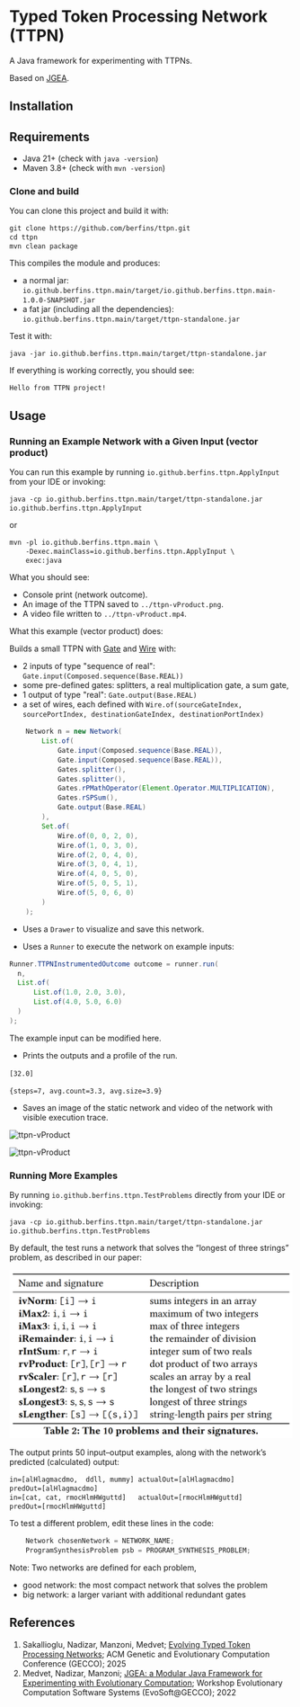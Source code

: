 # Typed Token Processing Network (TTPN)

A Java framework for experimenting with TTPNs.

Based on [JGEA](https://github.com/ericmedvet/jgea).

## Installation

## Requirements

- Java 21+ (check with `java -version`)
- Maven 3.8+ (check with `mvn -version`)

### Clone and build

You can clone this project and build it with:
```shell
git clone https://github.com/berfins/ttpn.git
cd ttpn
mvn clean package
```

This compiles the module and produces:
- a normal jar: `io.github.berfins.ttpn.main/target/io.github.berfins.ttpn.main-1.0.0-SNAPSHOT.jar`
- a fat jar (including all the dependencies): `io.github.berfins.ttpn.main/target/ttpn-standalone.jar`

Test it with:
```shell
java -jar io.github.berfins.ttpn.main/target/ttpn-standalone.jar
```

If everything is working correctly, you should see:
```
Hello from TTPN project!
```

## Usage

### Running an Example Network with a Given Input (vector product)

You can run this example by running ```io.github.berfins.ttpn.ApplyInput``` from your IDE or invoking:
```shell
java -cp io.github.berfins.ttpn.main/target/ttpn-standalone.jar io.github.berfins.ttpn.ApplyInput
```
or
```shell
mvn -pl io.github.berfins.ttpn.main \
    -Dexec.mainClass=io.github.berfins.ttpn.ApplyInput \
    exec:java
   ```



What you should see:
- Console print (network outcome).
- An image of the TTPN saved to `../ttpn-vProduct.png`.
- A video file written to `../ttpn-vProduct.mp4`.

What this example (vector product) does:

Builds a small TTPN with [Gate](https://github.com/ericmedvet/jgea/blob/develop/io.github.ericmedvet.jgea.core/src/main/java/io/github/ericmedvet/jgea/core/representation/programsynthesis/ttpn/Gate.java#L172) and [Wire](https://github.com/ericmedvet/jgea/blob/develop/io.github.ericmedvet.jgea.core/src/main/java/io/github/ericmedvet/jgea/core/representation/programsynthesis/ttpn/Wire.java) with:
  - 2 inputs of type "sequence of real": `Gate.input(Composed.sequence(Base.REAL))`
  - some pre-defined gates: splitters, a real multiplication gate, a sum gate,
  - 1 output of type "real": `Gate.output(Base.REAL)`
  - a set of wires, each defined with `Wire.of(sourceGateIndex, sourcePortIndex, destinationGateIndex, destinationPortIndex)`
```java
    Network n = new Network(
        List.of(
            Gate.input(Composed.sequence(Base.REAL)),
            Gate.input(Composed.sequence(Base.REAL)),
            Gates.splitter(),
            Gates.splitter(),
            Gates.rPMathOperator(Element.Operator.MULTIPLICATION),
            Gates.rSPSum(),
            Gate.output(Base.REAL)
        ),
        Set.of(
            Wire.of(0, 0, 2, 0),
            Wire.of(1, 0, 3, 0),
            Wire.of(2, 0, 4, 0),
            Wire.of(3, 0, 4, 1),
            Wire.of(4, 0, 5, 0),
            Wire.of(5, 0, 5, 1),
            Wire.of(5, 0, 6, 0)
        )
    );
```
- Uses a `Drawer` to visualize and save this network.

- Uses a `Runner` to execute the network on example inputs:
```java
Runner.TTPNInstrumentedOutcome outcome = runner.run(
  n,
  List.of(
      List.of(1.0, 2.0, 3.0),
      List.of(4.0, 5.0, 6.0)
  )
);
```
The example input can be modified here.

- Prints the outputs and a profile of the run.

```[32.0]```

```{steps=7, avg.count=3.3, avg.size=3.9}```


- Saves an image of the static network and video of the network with visible execution trace. 

![ttpn-vProduct](assets/images/ttpn-vProduct.png)


![ttpn-vProduct](assets/images/ttpn-vProduct.gif)

### Running More Examples

By running ```io.github.berfins.ttpn.TestProblems``` directly from your IDE or invoking:
```shell
java -cp io.github.berfins.ttpn.main/target/ttpn-standalone.jar io.github.berfins.ttpn.TestProblems
```

By default, the test runs a network that solves the “longest of three strings” problem, as described in our paper:

![problems](assets/images/problems.png)

The output prints 50 input–output examples, along with the network’s predicted (calculated) output:
```
in=[alHlagmacdmo,  ddll, mummy] actualOut=[alHlagmacdmo]        predOut=[alHlagmacdmo]
in=[cat, cat, rmocHlmHWguttd]   actualOut=[rmocHlmHWguttd]      predOut=[rmocHlmHWguttd]
```

To test a different problem, edit these lines in the code:

```java
    Network chosenNetwork = NETWORK_NAME;
    ProgramSynthesisProblem psb = PROGRAM_SYNTHESIS_PROBLEM;
```

Note: Two networks are defined for each problem, 
- good network: the most compact network that solves the problem
- big network: a larger variant with additional redundant gates



## References
1. <a name="2025-ttpn"></a> Sakallioglu, Nadizar, Manzoni, Medvet; [Evolving Typed Token Processing Networks](https://berfins.github.io/sakallioglu2025ttpn.html); ACM Genetic and Evolutionary Computation Conference (GECCO); 2025
2. <a name="2022-c-mnm-jgea"></a>Medvet, Nadizar, Manzoni; [JGEA: a Modular Java Framework for Experimenting with Evolutionary Computation](https://medvet.inginf.units.it/publications/2022-c-mnm-jgea/); Workshop Evolutionary Computation Software Systems (EvoSoft@GECCO); 2022
